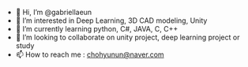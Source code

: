 - 👋 Hi, I’m @gabriellaeun
- 👀 I’m interested in Deep Learning, 3D CAD modeling, Unity
- 🌱 I’m currently learning python, C#, JAVA, C, C++
- 💞️ I’m looking to collaborate on unity project, deep learning project or study
- 📫 How to reach me : chohyunun@naver.com

<!---
gabriellaeun/gabriellaeun is a ✨ special ✨ repository because its `README.md` (this file) appears on your GitHub profile.
You can click the Preview link to take a look at your changes.
--->
